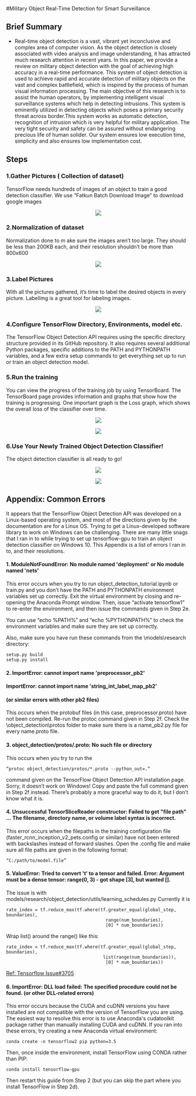 #Military Object Real-Time Detection for Smart Surveillance


## Brief Summary

* Real-time object detection is a vast, vibrant yet inconclusive and complex area of computer vision. As the object detection is closely associated with video analysis and image understanding, it has attracted much research attention in recent years. In this paper, we provide a review on military object detection with the goal of achieving high accuracy in a real-time performance. This system of object detection is used to achieve rapid and accurate detection of military objects on the vast and complex battlefield, which is inspired by the process of human visual information processing. The main objective of this research is to assist the human operators, by implementing intelligent visual surveillance systems which help in detecting intrusions. This system is eminently utilized in detecting objects which poses a primary security threat across border.This system works as automatic detection, recognition of intrusion which is very helpful for military application. The very tight security and safety can be assured without endangering precious life of human solider. Our system ensures low execution time, simplicity and also ensures low implementation cost.

## Steps
### 1.Gather Pictures ( Collection of dataset)
TensorFlow needs hundreds of images of an object to train a good detection classifier.
We use “Fatkun Batch Download Image” to download google images
<p align="center">
  <img src="C:/Users/Dell/Pictures/Screenshots/Screenshot (179).png">
</p>

### 2.Normalization of dataset
Normalization done to m ake sure the images aren’t too large. They should be less than 200KB each, and their resolution shouldn’t be more than 800x600
<p align="center">
  <img src="C:/Users/Dell/Desktop/project/screenshot/transform_image_resolution.png">
</p>

### 3.Label Pictures
With all the pictures gathered, it’s time to label the desired objects in every picture. LabelImg is a great tool for labeling images.
<p align="center">
  <img src="C:/Users/Dell/Pictures/Screenshots/Screenshot (80).png">
</p>

### 4.Configure TensorFlow Directory, Environments, model etc.
The TensorFlow Object Detection API requires using the specific directory structure provided in its GitHub repository. It also requires several additional Python packages, specific additions to the PATH and PYTHONPATH variables, and a few extra setup commands to get everything set up to run or train an object detection model.

### 5.Run the training
You can view the progress of the training job by using TensorBoard.
The TensorBoard page provides information and graphs that show how the training is progressing. One important graph is the Loss graph, which shows the overall loss of the classifier over time.
<p align="center">
  <img src="C:/Users/Dell/Pictures/Screenshots/Screenshot (131).png">
</p>
<p align="center">
  <img src="C:/Users/Dell/Pictures/Screenshots/Screenshot (127).png">
</p>

### 6.Use Your Newly Trained Object Detection Classifier!
The object detection classifier is all ready to go!
<p align="center">
  <img src="C:/Users/Dell/Pictures/Screenshots/Screenshot (174).png">
</p>
<p align="center">
  <img src="C:/Users/Dell/Pictures/Screenshots/Screenshot (176).png">
</p>

## Appendix: Common Errors
It appears that the TensorFlow Object Detection API was developed on a Linux-based operating system, and most of the directions given by the documentation are for a Linux OS. Trying to get a Linux-developed software library to work on Windows can be challenging. There are many little snags that I ran in to while trying to set up tensorflow-gpu to train an object detection classifier on Windows 10. This Appendix is a list of errors I ran in to, and their resolutions.

#### 1. ModuleNotFoundError: No module named 'deployment' or No module named 'nets'

This error occurs when you try to run object_detection_tutorial.ipynb or train.py and you don’t have the PATH and PYTHONPATH environment variables set up correctly. Exit the virtual environment by closing and re-opening the Anaconda Prompt window. Then, issue “activate tensorflow1” to re-enter the environment, and then issue the commands given in Step 2e.

You can use “echo %PATH%” and “echo %PYTHONPATH%” to check the environment variables and make sure they are set up correctly.

Also, make sure you have run these commands from the \models\research directory:
```
setup.py build
setup.py install
```

#### 2. ImportError: cannot import name 'preprocessor_pb2'

#### ImportError: cannot import name 'string_int_label_map_pb2'

#### (or similar errors with other pb2 files)

This occurs when the protobuf files (in this case, preprocessor.proto) have not been compiled. Re-run the protoc command given in Step 2f. Check the \object_detection\protos folder to make sure there is a name_pb2.py file for every name.proto file.

#### 3. object_detection/protos/.proto: No such file or directory

This occurs when you try to run the
```
“protoc object_detection/protos/*.proto --python_out=.”
```
command given on the TensorFlow Object Detection API installation page. Sorry, it doesn’t work on Windows! Copy and paste the full command given in Step 2f instead. There’s probably a more graceful way to do it, but I don’t know what it is.

#### 4. Unsuccessful TensorSliceReader constructor: Failed to get "file path" … The filename, directory name, or volume label syntax is incorrect.
 
This error occurs when the filepaths in the training configuration file (faster_rcnn_inception_v2_pets.config or similar) have not been entered with backslashes instead of forward slashes. Open the .config file and make sure all file paths are given in the following format:
```
“C:/path/to/model.file”
```

#### 5. ValueError: Tried to convert 't' to a tensor and failed. Error: Argument must be a dense tensor: range(0, 3) - got shape [3], but wanted [].

The issue is with models/research/object_detection/utils/learning_schedules.py Currently it is
```
rate_index = tf.reduce_max(tf.where(tf.greater_equal(global_step, boundaries),
                                      range(num_boundaries),
                                      [0] * num_boundaries))
```
Wrap list() around the range() like this:

```
rate_index = tf.reduce_max(tf.where(tf.greater_equal(global_step, boundaries),
                                     list(range(num_boundaries)),
                                      [0] * num_boundaries))
```

[Ref: Tensorflow Issue#3705](https://github.com/tensorflow/models/issues/3705#issuecomment-375563179)

#### 6. ImportError: DLL load failed: The specified procedure could not be found.   (or other DLL-related errors)
This error occurs because the CUDA and cuDNN versions you have installed are not compatible with the version of TensorFlow you are using. The easiest way to resolve this error is to use Anaconda's cudatoolkit package rather than manually installing CUDA and cuDNN. If you ran into these errors, try creating a new Anaconda virtual environment:
```
conda create -n tensorflow2 pip python=3.5
```
Then, once inside the environment, install TensorFlow using CONDA rather than PIP:
```
conda install tensorflow-gpu
```
Then restart this guide from Step 2 (but you can skip the part where you install TensorFlow in Step 2d).
